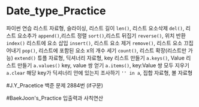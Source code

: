 # Date_type_Practice
파이썬 연습
리스트 자료형, 슬라이싱, 리스트 길이 `len()`, 리스트 요소삭제 `del()`, 리스트 요소추가 `append()`,리스트 정렬 `sort()`,리스트 뒤집기 `reverse()`, 위치 반환 `index()`
리스트에 요소 삽입 `insert()`, 리스트 요소 제거 `remove()`, 리스트 요소 끄집어내기 `pop()`, 리스트에 포함된 요소 x의 개수 세기 `count()`, 리스트 확장(리스트만 가능) `extend()`
튜플 자료형, 딕셔너리 자료형, key 리스트 만들기 `a.keys()`, Value 리스트 만들기 `a.values()` key, value 쌍 얻기 `a.items()`, key:Value 쌍 모두 지우기 `a.clear`
해당 key가 딕셔너리 안에 있는지 조사하기 `'' in a`, 집합 자료형, 볼 자료형

#J.Y_Pracetice
백준 문제
2884번 (if구문)

#BaekJoon's_Practice
입출력과 사칙연산
